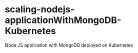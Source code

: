 # scaling-nodejs-applicationWithMongoDB-Kubernetes
Node JS application with MongoDB deployed on Kubernetes
